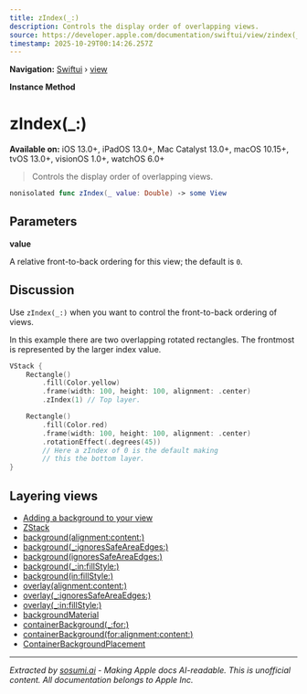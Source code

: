 ```yaml
---
title: zIndex(_:)
description: Controls the display order of overlapping views.
source: https://developer.apple.com/documentation/swiftui/view/zindex(_:)
timestamp: 2025-10-29T00:14:26.257Z
---
```


**Navigation:** [Swiftui](/documentation/swiftui) › [view](/documentation/swiftui/view)

**Instance Method**

# zIndex(_:)

**Available on:** iOS 13.0+, iPadOS 13.0+, Mac Catalyst 13.0+, macOS 10.15+, tvOS 13.0+, visionOS 1.0+, watchOS 6.0+

> Controls the display order of overlapping views.

```swift
nonisolated func zIndex(_ value: Double) -> some View
```

## Parameters

**value**

A relative front-to-back ordering for this view; the default is `0`.



## Discussion

Use `zIndex(_:)` when you want to control the front-to-back ordering of views.

In this example there are two overlapping rotated rectangles. The frontmost is represented by the larger index value.

```swift
VStack {
    Rectangle()
        .fill(Color.yellow)
        .frame(width: 100, height: 100, alignment: .center)
        .zIndex(1) // Top layer.

    Rectangle()
        .fill(Color.red)
        .frame(width: 100, height: 100, alignment: .center)
        .rotationEffect(.degrees(45))
        // Here a zIndex of 0 is the default making
        // this the bottom layer.
}
```



## Layering views

- [Adding a background to your view](/documentation/swiftui/adding-a-background-to-your-view)
- [ZStack](/documentation/swiftui/zstack)
- [background(alignment:content:)](/documentation/swiftui/view/background(alignment:content:))
- [background(_:ignoresSafeAreaEdges:)](/documentation/swiftui/view/background(_:ignoressafeareaedges:))
- [background(ignoresSafeAreaEdges:)](/documentation/swiftui/view/background(ignoressafeareaedges:))
- [background(_:in:fillStyle:)](/documentation/swiftui/view/background(_:in:fillstyle:))
- [background(in:fillStyle:)](/documentation/swiftui/view/background(in:fillstyle:))
- [overlay(alignment:content:)](/documentation/swiftui/view/overlay(alignment:content:))
- [overlay(_:ignoresSafeAreaEdges:)](/documentation/swiftui/view/overlay(_:ignoressafeareaedges:))
- [overlay(_:in:fillStyle:)](/documentation/swiftui/view/overlay(_:in:fillstyle:))
- [backgroundMaterial](/documentation/swiftui/environmentvalues/backgroundmaterial)
- [containerBackground(_:for:)](/documentation/swiftui/view/containerbackground(_:for:))
- [containerBackground(for:alignment:content:)](/documentation/swiftui/view/containerbackground(for:alignment:content:))
- [ContainerBackgroundPlacement](/documentation/swiftui/containerbackgroundplacement)

---

*Extracted by [sosumi.ai](https://sosumi.ai) - Making Apple docs AI-readable.*
*This is unofficial content. All documentation belongs to Apple Inc.*
